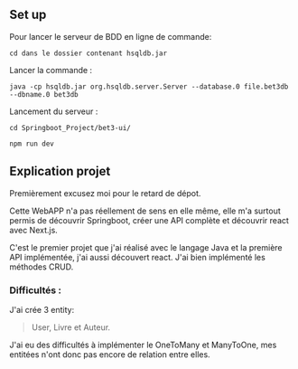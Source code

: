## Set up 
Pour lancer le serveur de BDD en ligne de commande:
	 
```
cd dans le dossier contenant hsqldb.jar
```
Lancer la commande : 
```
java -cp hsqldb.jar org.hsqldb.server.Server --database.0 file.bet3db --dbname.0 bet3db
```
Lancement du serveur :
```
cd Springboot_Project/bet3-ui/
```

```
npm run dev
```

## Explication projet  
Premièrement excusez moi pour le retard de dépot.

Cette WebAPP n'a pas réellement de sens en elle même, elle m'a surtout permis de découvrir Springboot, créer une API complète et découvrir react avec Next.js. 

C'est le premier projet que j'ai réalisé avec le langage Java et la première API implémentée, j'ai aussi découvert react.
J'ai bien implémenté les méthodes CRUD.
            
### Difficultés :
J'ai crée 3 entity:  
> User, Livre et Auteur.

J'ai eu des difficultés à implémenter le OneToMany et ManyToOne, mes entitées n'ont donc pas encore de relation entre elles.
